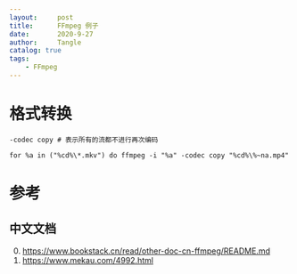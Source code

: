 ```yaml
---
layout:     post
title:      FFmpeg 例子
date:       2020-9-27
author:     Tangle
catalog: true
tags:
    - FFmpeg
---
```


# 格式转换

```
-codec copy # 表示所有的流都不进行再次编码
```

```
for %a in ("%cd%\*.mkv") do ffmpeg -i "%a" -codec copy "%cd%\%~na.mp4"
```

# 参考

## 中文文档

0. <https://www.bookstack.cn/read/other-doc-cn-ffmpeg/README.md>
0. <https://www.mekau.com/4992.html>
